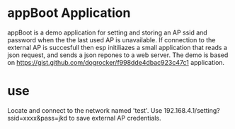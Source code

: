 # appBoot Application

appBoot is a demo application for setting and storing an AP ssid and password when the the last used AP is unavailable. If connection to the external AP is succesfull then esp initiliazes a small application that reads a json request, and sends a json repones to a web server. The demo is based on https://gist.github.com/dogrocker/f998dde4dbac923c47c1 application.

# use
Locate and connect to the network named 'test'.
Use 192.168.4.1/setting?ssid=xxxx&pass=jkd to save external AP credentials.


